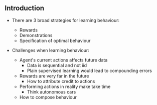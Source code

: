 ## Introduction

* There are 3 broad strategies for learning behaviour:
	* Rewards
	* Demonstrations
	* Specification of optimal behaviour

* Challenges when learning behaviour:
	* Agent's current actions affects future data
		* Data is sequential and not iid
		* Plain supervised learning would lead to compounding errors
	* Rewards are very far in the future
		* How to attribute credit to actions
	* Performing actions in reality make take time
		* Think autonomous cars
	* How to compose behaviour 